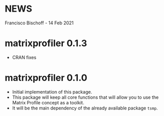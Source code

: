NEWS
================
Francisco Bischoff
\- 14 Feb 2021

<!-- NEWS.md is generated from NEWS.Rmd. Please edit that file -->

# matrixprofiler 0.1.3

  - CRAN fixes

# matrixprofiler 0.1.0

  - Initial implementation of this package.
  - This package will keep all core functions that will allow you to use
    the Matrix Profile concept as a toolkit.
  - It will be the main dependency of the already available package
    `tsmp`.
